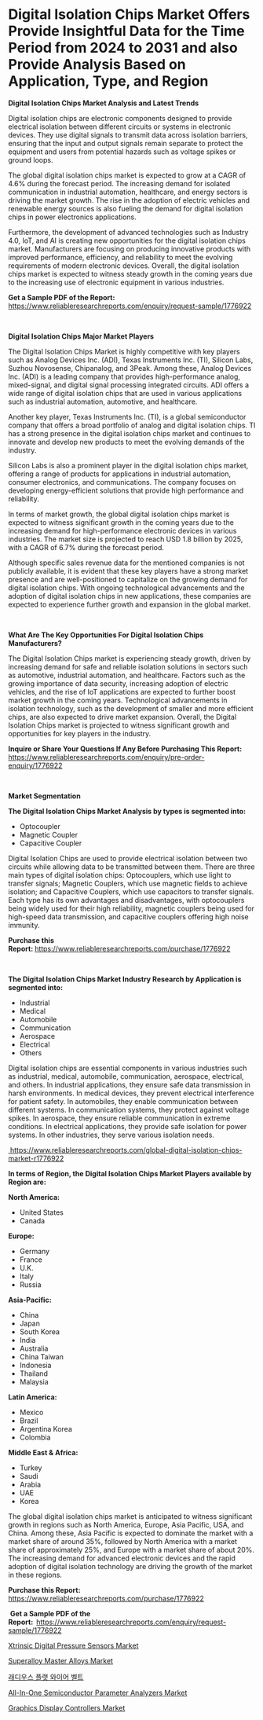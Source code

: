 <p><h1>Digital Isolation Chips Market Offers Provide Insightful Data for the Time Period from 2024 to 2031 and also Provide Analysis Based on Application, Type, and Region</h1></p><p><strong>Digital Isolation Chips Market Analysis and Latest Trends</strong></p>
<p><p>Digital isolation chips are electronic components designed to provide electrical isolation between different circuits or systems in electronic devices. They use digital signals to transmit data across isolation barriers, ensuring that the input and output signals remain separate to protect the equipment and users from potential hazards such as voltage spikes or ground loops.</p><p>The global digital isolation chips market is expected to grow at a CAGR of 4.6% during the forecast period. The increasing demand for isolated communication in industrial automation, healthcare, and energy sectors is driving the market growth. The rise in the adoption of electric vehicles and renewable energy sources is also fueling the demand for digital isolation chips in power electronics applications.</p><p>Furthermore, the development of advanced technologies such as Industry 4.0, IoT, and AI is creating new opportunities for the digital isolation chips market. Manufacturers are focusing on producing innovative products with improved performance, efficiency, and reliability to meet the evolving requirements of modern electronic devices. Overall, the digital isolation chips market is expected to witness steady growth in the coming years due to the increasing use of electronic equipment in various industries.</p></p>
<p><strong>Get a Sample PDF of the Report:&nbsp;</strong> <a href="https://www.reliableresearchreports.com/enquiry/request-sample/1776922">https://www.reliableresearchreports.com/enquiry/request-sample/1776922</a></p>
<p>&nbsp;</p>
<p><strong>Digital Isolation Chips Major Market Players</strong></p>
<p><p>The Digital Isolation Chips Market is highly competitive with key players such as Analog Devices Inc. (ADI), Texas Instruments Inc. (TI), Silicon Labs, Suzhou Novosense, Chipanalog, and 3Peak. Among these, Analog Devices Inc. (ADI) is a leading company that provides high-performance analog, mixed-signal, and digital signal processing integrated circuits. ADI offers a wide range of digital isolation chips that are used in various applications such as industrial automation, automotive, and healthcare.</p><p>Another key player, Texas Instruments Inc. (TI), is a global semiconductor company that offers a broad portfolio of analog and digital isolation chips. TI has a strong presence in the digital isolation chips market and continues to innovate and develop new products to meet the evolving demands of the industry.</p><p>Silicon Labs is also a prominent player in the digital isolation chips market, offering a range of products for applications in industrial automation, consumer electronics, and communications. The company focuses on developing energy-efficient solutions that provide high performance and reliability.</p><p>In terms of market growth, the global digital isolation chips market is expected to witness significant growth in the coming years due to the increasing demand for high-performance electronic devices in various industries. The market size is projected to reach USD 1.8 billion by 2025, with a CAGR of 6.7% during the forecast period.</p><p>Although specific sales revenue data for the mentioned companies is not publicly available, it is evident that these key players have a strong market presence and are well-positioned to capitalize on the growing demand for digital isolation chips. With ongoing technological advancements and the adoption of digital isolation chips in new applications, these companies are expected to experience further growth and expansion in the global market.</p></p>
<p>&nbsp;</p>
<p><strong>What Are The Key Opportunities For Digital Isolation Chips Manufacturers?</strong></p>
<p><p>The Digital Isolation Chips market is experiencing steady growth, driven by increasing demand for safe and reliable isolation solutions in sectors such as automotive, industrial automation, and healthcare. Factors such as the growing importance of data security, increasing adoption of electric vehicles, and the rise of IoT applications are expected to further boost market growth in the coming years. Technological advancements in isolation technology, such as the development of smaller and more efficient chips, are also expected to drive market expansion. Overall, the Digital Isolation Chips market is projected to witness significant growth and opportunities for key players in the industry.</p></p>
<p><strong>Inquire or Share Your Questions If Any Before Purchasing This Report:</strong> <a href="https://www.reliableresearchreports.com/enquiry/pre-order-enquiry/1776922">https://www.reliableresearchreports.com/enquiry/pre-order-enquiry/1776922</a></p>
<p>&nbsp;</p>
<p><strong>Market Segmentation</strong></p>
<p><strong>The Digital Isolation Chips Market Analysis by types is segmented into:</strong></p>
<p><ul><li>Optocoupler</li><li>Magnetic Coupler</li><li>Capacitive Coupler</li></ul></p>
<p><p>Digital Isolation Chips are used to provide electrical isolation between two circuits while allowing data to be transmitted between them. There are three main types of digital isolation chips: Optocouplers, which use light to transfer signals; Magnetic Couplers, which use magnetic fields to achieve isolation; and Capacitive Couplers, which use capacitors to transfer signals. Each type has its own advantages and disadvantages, with optocouplers being widely used for their high reliability, magnetic couplers being used for high-speed data transmission, and capacitive couplers offering high noise immunity.</p></p>
<p><strong>Purchase this Report:&nbsp;</strong><a href="https://www.reliableresearchreports.com/purchase/1776922">https://www.reliableresearchreports.com/purchase/1776922</a></p>
<p>&nbsp;</p>
<p><strong>The Digital Isolation Chips Market Industry Research by Application is segmented into:</strong></p>
<p><ul><li>Industrial</li><li>Medical</li><li>Automobile</li><li>Communication</li><li>Aerospace</li><li>Electrical</li><li>Others</li></ul></p>
<p><p>Digital isolation chips are essential components in various industries such as industrial, medical, automobile, communication, aerospace, electrical, and others. In industrial applications, they ensure safe data transmission in harsh environments. In medical devices, they prevent electrical interference for patient safety. In automobiles, they enable communication between different systems. In communication systems, they protect against voltage spikes. In aerospace, they ensure reliable communication in extreme conditions. In electrical applications, they provide safe isolation for power systems. In other industries, they serve various isolation needs.</p></p>
<p><a href="https://www.reliableresearchreports.com/global-digital-isolation-chips-market-r1776922">&nbsp;https://www.reliableresearchreports.com/global-digital-isolation-chips-market-r1776922</a></p>
<p><strong>In terms of Region, the Digital Isolation Chips Market Players available by Region are:</strong></p>
<p>
    <p> <strong> North America: </strong>
        <ul>
            <li>United States</li>
            <li>Canada</li>
        </ul>
        </p> 
    <p> <strong> Europe: </strong>
        <ul>
            <li>Germany</li>
            <li>France</li>
            <li>U.K.</li>
            <li>Italy</li>
            <li>Russia</li>
        </ul>
        </p> 
    <p> <strong> Asia-Pacific: </strong>
        <ul>
            <li>China</li>
            <li>Japan</li>
            <li>South Korea</li>
            <li>India</li>
            <li>Australia</li>
            <li>China Taiwan</li>
            <li>Indonesia</li>
            <li>Thailand</li>
            <li>Malaysia</li>
        </ul>
        </p> 
    <p> <strong> Latin America: </strong>
        <ul>
            <li>Mexico</li>
            <li>Brazil</li>
            <li>Argentina Korea</li>
            <li>Colombia</li>
        </ul>
        </p> 
    <p> <strong> Middle East & Africa: </strong>
        <ul>
            <li>Turkey</li>
            <li>Saudi</li>
            <li>Arabia</li>
            <li>UAE</li>
            <li>Korea</li>
        </ul>
    </p>
    </p>
<p><p>The global digital isolation chips market is anticipated to witness significant growth in regions such as North America, Europe, Asia Pacific, USA, and China. Among these, Asia Pacific is expected to dominate the market with a market share of around 35%, followed by North America with a market share of approximately 25%, and Europe with a market share of about 20%. The increasing demand for advanced electronic devices and the rapid adoption of digital isolation technology are driving the growth of the market in these regions.</p></p>
<p><strong>Purchase this Report: </strong><a href="https://www.reliableresearchreports.com/purchase/1776922">https://www.reliableresearchreports.com/purchase/1776922</a></p>
<p>&nbsp;<strong>Get a Sample PDF of the Report:&nbsp;&nbsp;</strong><a href="https://www.reliableresearchreports.com/enquiry/request-sample/1776922">https://www.reliableresearchreports.com/enquiry/request-sample/1776922</a></p>
<p><strong></strong></p>
<p><p><a href="https://issuu.com/reportprime-2/docs/xtrinsic-digital-pressure-sensors-market-size-2030">Xtrinsic Digital Pressure Sensors Market</a></p><p><a href="https://github.com/Airanohannonzb68e5pb53oc1/Market-Research-Report-List-2/blob/main/superalloy-master-alloys-market.md">Superalloy Master Alloys Market</a></p><p><a href="https://github.com/rustymarie2024/Market-Research-Report-List-1/blob/main/253723999784.md">래디우스 플랫 와이어 벨트</a></p><p><a href="https://github.com/fiixsa/Market-Research-Report-List-3/blob/main/all-in-one-semiconductor-parameter-analyzers-market.md">All-In-One Semiconductor Parameter Analyzers Market</a></p><p><a href="https://issuu.com/reportprime-2/docs/graphics-display-controllers-market-size-2030.pptx">Graphics Display Controllers Market</a></p></p>